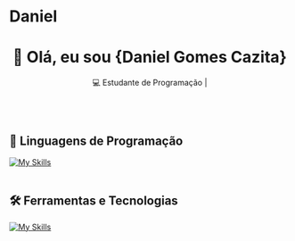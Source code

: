 # Daniel<h1 align="center">👋 Olá, eu sou {Daniel Gomes Cazita}</h1>

<p align="center">
  💻 Estudante de Programação | 
</p><br><br>


## 🚀 Linguagens de Programação
[![My Skills](https://skillicons.dev/icons?i=java,python,javascript,c,php)](https://skillicons.dev)<br><br>

## 🛠️ Ferramentas e Tecnologias
[![My Skills](https://skillicons.dev/icons?i=vscode,eclipse,mysql,bootstrap,git,github)](https://skillicons.dev)<br><br>

